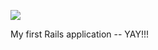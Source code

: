 <a href="https://codeclimate.com/github/smurfik/todo"><img src="https://codeclimate.com/github/smurfik/todo/badges/gpa.svg" /></a>

My first Rails application -- YAY!!! 


